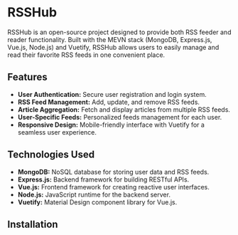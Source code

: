 # RSSHub

RSSHub is an open-source project designed to provide both RSS feeder and reader functionality. Built with the MEVN stack (MongoDB, Express.js, Vue.js, Node.js) and Vuetify, RSSHub allows users to easily manage and read their favorite RSS feeds in one convenient place.

## Features
- **User Authentication:** Secure user registration and login system.
- **RSS Feed Management:** Add, update, and remove RSS feeds.
- **Article Aggregation:** Fetch and display articles from multiple RSS feeds.
- **User-Specific Feeds:** Personalized feeds management for each user.
- **Responsive Design:** Mobile-friendly interface with Vuetify for a seamless user experience.

## Technologies Used
- **MongoDB:** NoSQL database for storing user data and RSS feeds.
- **Express.js:** Backend framework for building RESTful APIs.
- **Vue.js:** Frontend framework for creating reactive user interfaces.
- **Node.js:** JavaScript runtime for the backend server.
- **Vuetify:** Material Design component library for Vue.js.

## Installation
